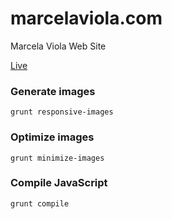 # marcelaviola.com
Marcela Viola Web Site

[Live](http://www.marcelaviola.com)


### Generate images

    grunt responsive-images

### Optimize images

    grunt minimize-images

### Compile JavaScript

    grunt compile
